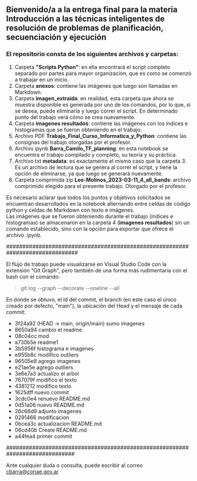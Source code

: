 ## Bienvenido/a a la entrega final para la materia **Introducción a las técnicas inteligentes de resolución de problemas de planificación, secuenciación y ejecución**

### El repositorio consta de los siguientes archivos y carpetas:
1. Carpeta **"Scripts Python"**: en ella encontrará el script completo separado por partes para mayor organización, que es como se comenzó a trabajar en un inicio.
2. Carpeta **anexos**: contiene las imágenes que luego son llamadas en Markdown.
3. Carpeta **imagen_extraida**: en realidad, esta carpeta que ahora se muestra disponible es generada por uno de los comandos, por lo que, si se desea, puede eliminarla y luego correr el script. En determinado punto del trabajo verá cómo se crea nuevamente.
4. Carpeta **imagenes resultados**: contiene las imágenes con los índices e histogramas que se fueron obteniendo en el trabajo.
5. Archivo PDF **Trabajo_Final_Curso_Informatica_y_Python**: contiene las consignas del trabajo otorgadas por el profesor.
6. Archivo ipynb **Barra_Camilo_TF_planning**: en esta notebook se encuentra el trabajo compilado y completo, su teoría y su práctica.
7. Archivo txt **metadata**: es exactamente el mismo caso que la carpeta 3. Es un archivo de lectura que se genera al correr el script, y tiene la opción de eliminarse, ya que luego se generará nuevamente.
8. Carpeta comprimida zip **Los-Molinos_2023-03-11_4_all_bands**: archivo comprimido elegido para el presente trabajo. Otorgado por el profesor.

Es necesario aclarar que todos los puntos y objetivos solicitados se encuentran desarrollados en la notebook alternando entre celdas de código python y celdas de Markdown con texto e imágenes.  
Las imágenes que se fueron obteniendo durante el trabajo (índices e histogramas) se almacenaron en la carpeta 4 (**imagenes resultados**) sin un comando establecido, sino con la opción para exportar que ofrece el archivo .ipynb.

##############################################################################

El flujo de trabajo puede visualizarse en Visual Studio Code con la extensión "Git Graph", pero también de una forma más rudimentaria con el bash con el comando: 
> git log --graph --decorate --oneline --all

En donde se obtuvo, el Id del commit, el branch (en este caso el único creado por defecto, "main"), la ubicación del Head y el mensaje de cada commit:
 
* 3f24a92 (HEAD -> main, origin/main) sumo imagenes  
* 8650a94 cambio el readme  
* 08c04cc mod  
* a730b5e readme1  
* 3b5956f histograma e imagenes  
* e955b8c modifico outliers  
* 96505e8 agrego imagenes  
* e21ae5e agrego outliers  
* 3e6e7a3 actualizo el arbol  
* 767079f modifico el texto  
* 4381212 modifico texto  
* 1625dff nuevo commit  
* 3cdc0e4 renuevo README.md  
* 0d51a06 nuevo README.md  
* 26c66d9 adjunto imagenes  
* 0291466 modificacion  
* 0bcea3c actualizacion README.md  
* 06cd40b Create README.md  
* a44fea4 primer commit  
  
#############################################################################

Ante cualquier duda o consulta, puede escribir al correo cbarra@conae.gov.ar
